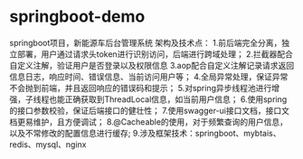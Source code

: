 # springboot-demo
springboot项目，新能源车后台管理系统
架构及技术点：
  1.前后端完全分离，独立部署，用户通过请求头token进行识别访问，后端进行跨域处理；
  2.拦截器配合自定义注解，验证用户是否登录以及权限信息
  3.aop配合自定义注解记录请求返回信息日志，响应时间、错误信息、当前访问用户等；
  4.全局异常处理，保证异常不会抛到前端，并且返回响应的错误码和提示；
  5.对spring异步线程池进行增强，子线程也能正确获取到ThreadLocal信息，如当前用户信息；
  6.使用spring的接口参数校验，保证后端接口的健壮性；
  7.使用swagger-ui接口文档，接口文档更易维护，且方便调试；
  8.@Cacheable的使用，对于频繁查询的用户信息，以及不常修改的配置信息进行缓存;
  9.涉及框架技术：springboot、mybtais、redis、mysql、nginx
